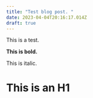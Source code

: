 ```yaml
---
title: "Test blog post. "
date: 2023-04-04T20:16:17.014Z
draft: true
---
```

This is a test. 

**This is bold.**

This is italic. 

# This is an H1